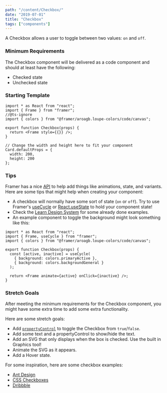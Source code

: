 ```yaml
---
path: "/content/Checkbox/"
date: "2019-07-01"
title: "Checkbox"
tags: ["components"]
---
```


A Checkbox allows a user to toggle between two values: `on` and `off`.

### Minimum Requirements

The Checkbox component will be delivered as a code component and should at least have the following:

- Checked state
- Unchecked state

### Starting Template

```tsx
import * as React from "react";
import { Frame } from "framer";
//@ts-ignore
import { colors } from "@framer/aroagb.loupe-colors/code/canvas";

export function Checkbox(props) {
  return <Frame style={{}} />;
}

// Change the width and height here to fit your component
Card.defaultProps = {
  width: 200,
  height: 200
};
```

### Tips

Framer has a nice [API](https://www.framer.com/api/) to help add things like animations, state, and variants. Here are some tips that might help when creating your component:

- A checkbox will normally have some sort of state (`on` or `off`). Try to use Framer's [useCycle](https://www.framer.com/api#cycle) or [React.useState](https://reactjs.org/docs/hooks-state.html) to hold your component state!
- Check the [Learn Design System](https://framer-learn-docs.netlify.com/docs/Checkbox) for some already done examples.
- An example component to toggle the background might look something like this:

```tsx
import * as React from "react";
import { Frame, useCycle } from "framer";
import { colors } from "@framer/aroagb.loupe-colors/code/canvas";

export function Checkbox(props) {
  const [active, inactive] = useCycle(
    { background: colors.primaryActive },
    { background: colors.backgroundGeneral }
  );

  return <Frame animate={active} onClick={inactive} />;
}
```

### Stretch Goals

After meeting the minimum requirements for the Checkbox component, you might have some extra time to add some extra functionality.

Here are some stretch goals:

- Add [`propertyControl`](https://www.framer.com/api/property-controls) to toggle the Checkbox from `true`/`false`.
- Add some text and a propertyControl to show/hide the text.
- Add an SVG that only displays when the box is checked. Use the built in Graphics tool!
- Animate the SVG as it appears.
- Add a Hover state.

For some inspiration, here are some checkbox examples:

- [Ant Design](https://ant.design/components/checkbox/)
- [CSS Checkboxes](https://freefrontend.com/css-checkboxes/)
- [Dribbble](https://dribbble.com/search?q=checkbox)
